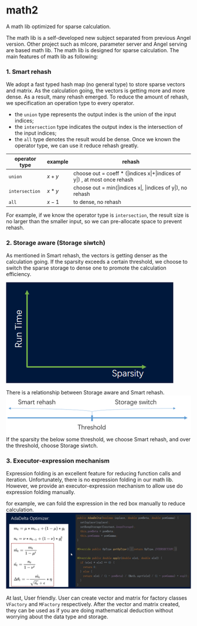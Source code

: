 # math2
A math lib optimized for sparse calculation. 

The math lib is a self-developed new subject separated from previous Angel version. Other project such as mlcore, parameter server and Angel serving are based math lib. The math lib is designed for sparse calculation. The main features of math lib as following:

### 1. Smart rehash
We adopt a fast typed hash map (no general type) to store sparse vectors and matrix. As the calculation going, the vectors is getting more and more dense. As a result, many rehash emerged. To reduce the amount of rehash, we specification an operation type to every operator. 
- the `union` type represents the output index is the union of the input indices; 
- the `intersection` type indicates the output index is the intersection of the input indices; 
- the `all` type denotes the result would be dense. Once we known the operator type, we can use it reduce rehash greatly. 

| operator type | example | rehash |
| ---- | ---- | ---- | 
| `union` | $x + y$ | choose out = coeff * (\|indices x\|+\|indices of y\|) , at most once rehash |
| `intersection` | $x * y$ | choose out = min(\|indices x\|, \|indices of y\|), no rehash |
| `all` | $x - 1$ | to dense, no rehash |

For example, if we know the operator type is `intersection`, the result size is no larger than the smaller input, so we can pre-allocate space to prevent rehash. 

### 2. Storage aware (Storage siwtch)
As mentioned in Smart rehash, the vectors is getting denser as the calculation going. If the sparsity exceeds a certain threshold, we choose to switch the sparse storage to dense one to promote the calculation efficiency. 

![figure1](./docs/imgs/switch.gif)

There is a relationship between Storage aware and Smart rehash.
![figure2](./docs/imgs/figure02.png)
If the sparsity the below some threshold, we choose Smart rehash, and over the threshold, choose Storage siwtch.

### 3. Executor-expression mechanism

Expression folding is an excellent feature for reducing function calls and iteration. Unfortunately, there is no expression folding in our math lib. However, we provide an executor-expression mechanism to allow use do expression folding manually. 

for example, we can fold the expression in the red box manually to reduce calculation.
![figure3](./docs/imgs/figure03.jpg)


At last, User friendly. User can create vector and matrix for factory classes `VFactory` and `MFactory` respectively. After the vector and matrix created, they can be used as if you are doing mathematical deduction without worrying about the data type and storage.
